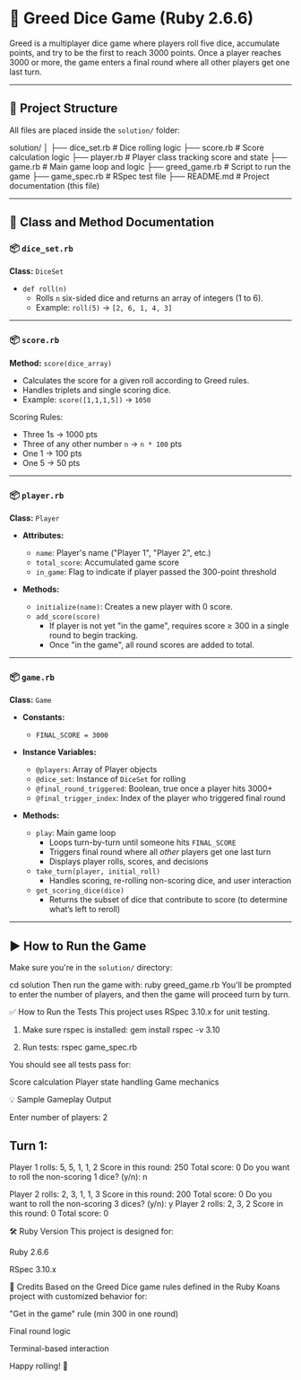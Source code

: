 # 🎲 Greed Dice Game (Ruby 2.6.6)

Greed is a multiplayer dice game where players roll five dice, accumulate points, and try to be the first to reach 3000 points. Once a player reaches 3000 or more, the game enters a final round where all other players get one last turn.

---

## 📁 Project Structure

All files are placed inside the `solution/` folder:

solution/
│
├── dice_set.rb # Dice rolling logic
├── score.rb # Score calculation logic
├── player.rb # Player class tracking score and state
├── game.rb # Main game loop and logic
├── greed_game.rb # Script to run the game
├── game_spec.rb # RSpec test file
├── README.md # Project documentation (this file)



---

## 🧠 Class and Method Documentation

### 📦 `dice_set.rb`

**Class:** `DiceSet`

- `def roll(n)`
  - Rolls `n` six-sided dice and returns an array of integers (1 to 6).
  - Example: `roll(5)` → `[2, 6, 1, 4, 3]`

---

### 📦 `score.rb`

**Method:** `score(dice_array)`

- Calculates the score for a given roll according to Greed rules.
- Handles triplets and single scoring dice.
- Example: `score([1,1,1,5])` → `1050`

Scoring Rules:
- Three 1s → 1000 pts
- Three of any other number `n` → `n * 100` pts
- One 1 → 100 pts
- One 5 → 50 pts

---

### 📦 `player.rb`

**Class:** `Player`

- **Attributes:**
  - `name`: Player's name ("Player 1", "Player 2", etc.)
  - `total_score`: Accumulated game score
  - `in_game`: Flag to indicate if player passed the 300-point threshold

- **Methods:**
  - `initialize(name)`: Creates a new player with 0 score.
  - `add_score(score)`
    - If player is not yet "in the game", requires score ≥ 300 in a single round to begin tracking.
    - Once "in the game", all round scores are added to total.

---

### 📦 `game.rb`

**Class:** `Game`

- **Constants:**
  - `FINAL_SCORE = 3000`

- **Instance Variables:**
  - `@players`: Array of Player objects
  - `@dice_set`: Instance of `DiceSet` for rolling
  - `@final_round_triggered`: Boolean, true once a player hits 3000+
  - `@final_trigger_index`: Index of the player who triggered final round

- **Methods:**
  - `play`: Main game loop
    - Loops turn-by-turn until someone hits `FINAL_SCORE`
    - Triggers final round where all *other* players get one last turn
    - Displays player rolls, scores, and decisions
  - `take_turn(player, initial_roll)`
    - Handles scoring, re-rolling non-scoring dice, and user interaction
  - `get_scoring_dice(dice)`
    - Returns the subset of dice that contribute to score (to determine what’s left to reroll)

---

## ▶️ How to Run the Game

Make sure you're in the `solution/` directory:

cd solution
Then run the game with:
ruby greed_game.rb
You'll be prompted to enter the number of players, and then the game will proceed turn by turn.

✅ How to Run the Tests
This project uses RSpec 3.10.x for unit testing.

1. Make sure rspec is installed:
gem install rspec -v 3.10

2. Run tests:
rspec game_spec.rb

You should see all tests pass for:

Score calculation
Player state handling
Game mechanics

💡 Sample Gameplay Output

Enter number of players: 2

Turn 1:
--------
Player 1 rolls: 5, 5, 1, 1, 2
Score in this round: 250
Total score: 0
Do you want to roll the non-scoring 1 dice? (y/n): n

Player 2 rolls: 2, 3, 1, 1, 3
Score in this round: 200
Total score: 0
Do you want to roll the non-scoring 3 dices? (y/n): y
Player 2 rolls: 2, 3, 2
Score in this round: 0
Total score: 0


🛠 Ruby Version
This project is designed for:

Ruby 2.6.6

RSpec 3.10.x

📌 Credits
Based on the Greed Dice game rules defined in the Ruby Koans project with customized behavior for:

"Get in the game" rule (min 300 in one round)

Final round logic

Terminal-based interaction

Happy rolling! 🎲


